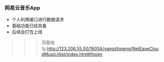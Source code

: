 ### 网易云音乐App

* 个人利用接口进行数据请求
* 基础功能已经具备
* 后续会打包上线

>>> 页面地址:http://123.206.55.50/1605A/yangzhipeng/NetEaseCloudMusic/dist/index.html#/login